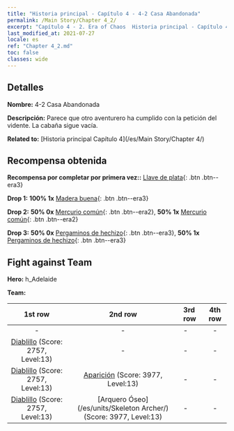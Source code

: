 ```yaml
---
title: "Historia principal - Capítulo 4 - 4-2 Casa Abandonada"
permalink: /Main Story/Chapter 4_2/
excerpt: "Capítulo 4 - 2. Era of Chaos  Historia principal - Capítulo 4_2. 4-2 Casa Abandonada"
last_modified_at: 2021-07-27
locale: es
ref: "Chapter 4_2.md"
toc: false
classes: wide
---
```


## Detalles

 **Nombre:** 4-2 Casa Abandonada

 **Descripción:** Parece que otro aventurero ha cumplido con la petición del vidente. La cabaña sigue vacía.

 **Related to:** [Historia principal Capítulo 4](/es/Main Story/Chapter 4/)

## Recompensa obtenida

 **Recompensa por completar por primera vez::** [Llave de plata](/ItemsES/con_693/){: .btn .btn--era3}

 **Drop 1:** **100% 1x** [Madera buena](/ItemsES/mat_13/){: .btn .btn--era3}

 **Drop 2:** **50% 0x** [Mercurio común](/ItemsES/mat_8/){: .btn .btn--era2}, **50% 1x** [Mercurio común](/ItemsES/mat_8/){: .btn .btn--era2}

 **Drop 3:** **50% 0x** [Pergaminos de hechizo](/ItemsES/con_694/){: .btn .btn--era3}, **50% 1x** [Pergaminos de hechizo](/ItemsES/con_694/){: .btn .btn--era3}


## Fight against Team
 **Hero:** h_Adelaide

 **Team:**


  | 1st row | 2nd row | 3rd row | 4th row |
  |:----:|:----:|:----|:----:|
  | - | - | - | - |
  | [Diablillo](/es/units/Imp/) (Score: 2757, Level:13)  | - | - | - |
  | [Diablillo](/es/units/Imp/) (Score: 2757, Level:13)  | [Aparición](/es/units/Wight/) (Score: 3977, Level:13)  | - | - |
  | [Diablillo](/es/units/Imp/) (Score: 2757, Level:13)  | [Arquero Óseo](/es/units/Skeleton Archer/) (Score: 3977, Level:13)  | - | - |


